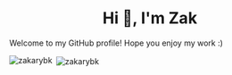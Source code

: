 <h1 align="center">Hi 👋, I'm Zak</h1>

<p align="left">
  Welcome to my GitHub profile! Hope you enjoy my work :)
</p>

<p><img align="left" src="https://github-readme-stats.vercel.app/api/top-langs/?username=zakarybk&layout=compact" alt="zakarybk" /></p>

<p>&nbsp;<img align="center" src="https://github-readme-stats.vercel.app/api?username=zakarybk&show_icons=true" alt="zakarybk" /></p>

